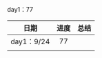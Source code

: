 day1：77

|    日期    | 进度 | 总结 |
| :--------: | :--: | :--: |
| day1：9/24 |  77  |      |
|            |      |      |